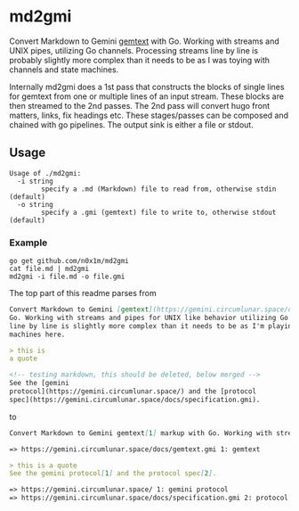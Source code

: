 # md2gmi

Convert Markdown to Gemini [gemtext](https://gemini.circumlunar.space/docs/gemtext.gmi) with Go.
Working with streams and UNIX pipes, utilizing Go channels. Processing streams
line by line is probably slightly more complex than it needs to be as I was toying with channels and
state machines.

Internally md2gmi does a 1st pass that constructs the blocks of single lines for gemtext from one or
multiple lines of an input stream. These blocks are then streamed to the 2nd passes. The 2nd pass
will convert hugo front matters, links, fix headings etc. These stages/passes can be composed and
chained with go pipelines. The output sink is either a file or stdout.

## Usage

```plain
Usage of ./md2gmi:
  -i string
        specify a .md (Markdown) file to read from, otherwise stdin (default)
  -o string
        specify a .gmi (gemtext) file to write to, otherwise stdout (default)
```

### Example

    go get github.com/n0x1m/md2gmi
    cat file.md | md2gmi
    md2gmi -i file.md -o file.gmi

The top part of this readme parses from

```markdown
Convert Markdown to Gemini [gemtext](https://gemini.circumlunar.space/docs/gemtext.gmi) markup with
Go. Working with streams and pipes for UNIX like behavior utilizing Go channels. Processing streams
line by line is slightly more complex than it needs to be as I'm playing with channels and state
machines here.

> this is
a quote

<!-- testing markdown, this should be deleted, below merged -->
See the [gemini
protocol](https://gemini.circumlunar.space/) and the [protocol
spec](https://gemini.circumlunar.space/docs/specification.gmi).
```

to

```markdown
Convert Markdown to Gemini gemtext[1] markup with Go. Working with streams and pipes for UNIX like behavior utilizing Go channels. Processing streams line by line is slightly more complex than it needs to be as I'm playing with channels and state machines here.

=> https://gemini.circumlunar.space/docs/gemtext.gmi 1: gemtext

> this is a quote
See the gemini protocol[1] and the protocol spec[2].

=> https://gemini.circumlunar.space/ 1: gemini protocol
=> https://gemini.circumlunar.space/docs/specification.gmi 2: protocol spec
```